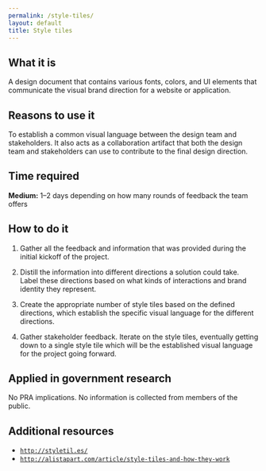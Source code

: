 ```yaml
---
permalink: /style-tiles/
layout: default
title: Style tiles
---
```


## What it is

A design document that contains various fonts, colors, and UI elements that communicate the visual brand direction for a website or application.

## Reasons to use it

To establish a common visual language between the design team and stakeholders. It also acts as a collaboration artifact that both the design team and stakeholders can use to contribute to the final design direction.

## Time required

**Medium:** 1–2 days depending on how many rounds of feedback the team offers

## How to do it

1. Gather all the feedback and information that was provided during the initial kickoff of the project.

2. Distill the information into different directions a solution could take. Label these directions based on what kinds of interactions and brand identity they represent.

3. Create the appropriate number of style tiles based on the defined directions, which establish the specific visual language for the different directions.

4. Gather stakeholder feedback. Iterate on the style tiles, eventually getting down to a single style tile which will be the established visual language for the project going forward.

## Applied in government research

No PRA implications. No information is collected from members of the public.

## Additional resources

- [`http://styletil.es/`](http://styletil.es/)
- [`http://alistapart.com/article/style-tiles-and-how-they-work`](http://alistapart.com/article/style-tiles-and-how-they-work)
